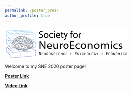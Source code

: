 ```yaml
---
permalink: /poster_pres/
author_profile: true
---
```




![SNE2020](/images/SNE-logo.jpg)   

Welcome to my SNE 2020 poster page!  

[<b>Poster Link</b>](https://carlsonrw.github.io/files/CogSci2020.pdf)

[<b>Video Link</b>](https://youtu.be/uHovq29z9ZE)



